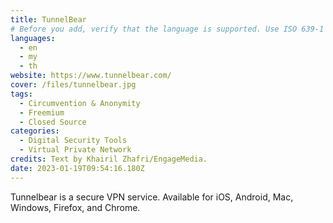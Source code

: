```yaml
---
title: TunnelBear
# Before you add, verify that the language is supported. Use ISO 639-1 code only without country code. ms instead of ms_MY. If the source language is English, do not add to the list.
languages:
  - en
  - my
  - th
website: https://www.tunnelbear.com/
cover: /files/tunnelbear.jpg
tags:
  - Circumvention & Anonymity
  - Freemium
  - Closed Source
categories:
  - Digital Security Tools
  - Virtual Private Network
credits: Text by Khairil Zhafri/EngageMedia.
date: 2023-01-19T09:54:16.180Z
---
```

Tunnelbear is a secure VPN service. Available for iOS, Android, Mac, Windows, Firefox, and Chrome.